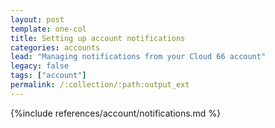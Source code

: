 ```yaml
--- 
layout: post
template: one-col
title: Setting up account notifications
categories: accounts
lead: "Managing notifications from your Cloud 66 account"
legacy: false
tags: ["account"]
permalink: /:collection/:path:output_ext
---
```




{%include references/account/notifications.md %}
